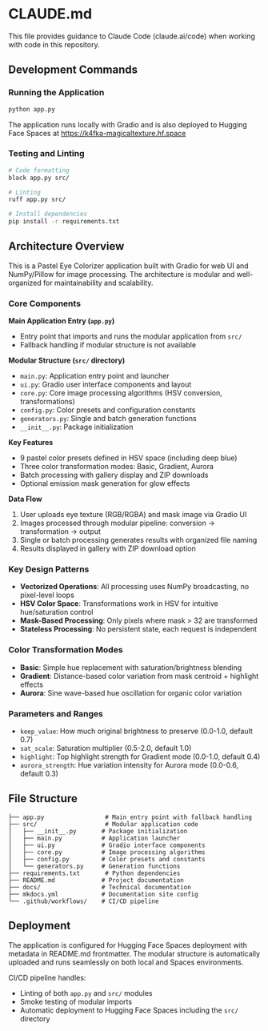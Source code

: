 # CLAUDE.md

This file provides guidance to Claude Code (claude.ai/code) when working with code in this repository.

## Development Commands

### Running the Application
```bash
python app.py
```
The application runs locally with Gradio and is also deployed to Hugging Face Spaces at https://k4fka-magicaltexture.hf.space

### Testing and Linting
```bash
# Code formatting
black app.py src/

# Linting
ruff app.py src/

# Install dependencies
pip install -r requirements.txt
```

## Architecture Overview

This is a Pastel Eye Colorizer application built with Gradio for web UI and NumPy/Pillow for image processing. The architecture is modular and well-organized for maintainability and scalability.

### Core Components

**Main Application Entry (`app.py`)**
- Entry point that imports and runs the modular application from `src/`
- Fallback handling if modular structure is not available

**Modular Structure (`src/` directory)**
- `main.py`: Application entry point and launcher
- `ui.py`: Gradio user interface components and layout
- `core.py`: Core image processing algorithms (HSV conversion, transformations)
- `config.py`: Color presets and configuration constants
- `generators.py`: Single and batch generation functions
- `__init__.py`: Package initialization

**Key Features**
- 9 pastel color presets defined in HSV space (including deep blue)
- Three color transformation modes: Basic, Gradient, Aurora
- Batch processing with gallery display and ZIP downloads
- Optional emission mask generation for glow effects

**Data Flow**
1. User uploads eye texture (RGB/RGBA) and mask image via Gradio UI
2. Images processed through modular pipeline: conversion → transformation → output
3. Single or batch processing generates results with organized file naming
4. Results displayed in gallery with ZIP download option

### Key Design Patterns

- **Vectorized Operations**: All processing uses NumPy broadcasting, no pixel-level loops
- **HSV Color Space**: Transformations work in HSV for intuitive hue/saturation control
- **Mask-Based Processing**: Only pixels where mask > 32 are transformed
- **Stateless Processing**: No persistent state, each request is independent

### Color Transformation Modes

- **Basic**: Simple hue replacement with saturation/brightness blending
- **Gradient**: Distance-based color variation from mask centroid + highlight effects
- **Aurora**: Sine wave-based hue oscillation for organic color variation

### Parameters and Ranges

- `keep_value`: How much original brightness to preserve (0.0-1.0, default 0.7)
- `sat_scale`: Saturation multiplier (0.5-2.0, default 1.0)
- `highlight`: Top highlight strength for Gradient mode (0.0-1.0, default 0.4)
- `aurora_strength`: Hue variation intensity for Aurora mode (0.0-0.6, default 0.3)

## File Structure

```
├── app.py                 # Main entry point with fallback handling
├── src/                   # Modular application code
│   ├── __init__.py       # Package initialization  
│   ├── main.py           # Application launcher
│   ├── ui.py             # Gradio interface components
│   ├── core.py           # Image processing algorithms
│   ├── config.py         # Color presets and constants
│   └── generators.py     # Generation functions
├── requirements.txt       # Python dependencies
├── README.md             # Project documentation
├── docs/                 # Technical documentation
├── mkdocs.yml            # Documentation site config
└── .github/workflows/    # CI/CD pipeline

```

## Deployment

The application is configured for Hugging Face Spaces deployment with metadata in README.md frontmatter. The modular structure is automatically uploaded and runs seamlessly on both local and Spaces environments.

CI/CD pipeline handles:
- Linting of both `app.py` and `src/` modules
- Smoke testing of modular imports
- Automatic deployment to Hugging Face Spaces including the `src/` directory